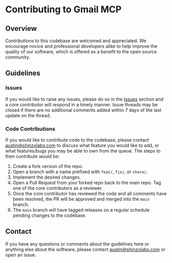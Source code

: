 # Contributing to Gmail MCP

## Overview

Contributions to this codebase are welcomed and appreciated. We encourage novice and professional developers alike to help improve the quality of our software, which is offered as a benefit to the open source community.

## Guidelines

### Issues

If you would like to raise any issues, please do so in the [Issues](https://github.com/shinzo-labs/gmail-mcp/issues) section and a core contributor will respond in a timely manner. Issue threads may be closed if there are no additional comments added within 7 days of the last update on the thread.

### Code Contributions

If you would like to contribute code to the codebase, please contact austin@shinzolabs.com to discuss what feature you would like to add, or what features/bugs you may be able to own from the queue. The steps to then contribute would be:
1. Create a fork version of the repo.
2. Open a branch with a name prefixed with `feat/`, `fix/`, or `chore/`.
3. Implement the desired changes.
4. Open a Pull Request from your forked repo back to the main repo. Tag one of the core contributors as a reviewer.
5. Once the core contributor has reviewed the code and all comments have been resolved, the PR will be approved and merged into the `main` branch.
6. The `main` branch will have tagged releases on a regular schedule pending changes to the codebase.

## Contact

If you have any questions or comments about the guidelines here or anything else about the software, please contact austin@shinzolabs.com or open an issue.
